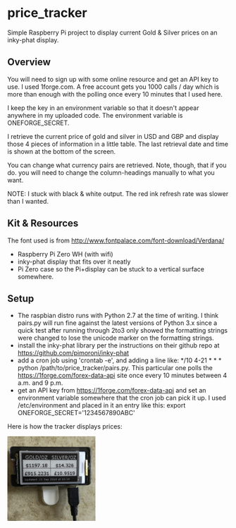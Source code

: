 # price_tracker

Simple Raspberry Pi project to display current Gold & Silver prices on an
inky-phat display.
    
## Overview

You will need to sign up with some online resource and get an API key to use.
I used 1forge.com. A free account gets you 1000 calls / day which is more than enough with the polling once every
10 minutes that I used here.

I keep the key in an environment variable so that it doesn't appear anywhere in my uploaded code. The environment
variable is ONEFORGE_SECRET.

I retrieve the current price of gold and silver in USD and GBP and display those 4 pieces of information in a little
table. The last retrieval date and time is shown at the bottom of the screen.

You can change what currency pairs are retrieved. 
Note, though, that if you do. you will need to change the column-headings manually to what you want.

NOTE: I stuck with black & white output. The red ink refresh rate was slower than I wanted.

## Kit & Resources

The font used is from http://www.fontpalace.com/font-download/Verdana/

* Raspberry Pi Zero WH (with wifi)
* inky-phat display that fits over it neatly
* Pi Zero case so the Pi+display can be stuck to a vertical surface somewhere.
    
## Setup

* The raspbian distro runs with Python 2.7 at the time of writing. I think pairs.py will run fine against the latest versions of Python 3.x since a quick test after running through 2to3 only showed the formatting strings were changed to lose the unicode marker on the formatting strings.
* install the inky-phat library per the instructions on their github repo at https://github.com/pimoroni/inky-phat
* add a cron job using 'crontab -e', and adding a line like: */10 4-21 * * * python /path/to/price_tracker/pairs.py. This particular one polls the https://1forge.com/forex-data-api site once every 10 minutes between 4 a.m. and 9 p.m.
* get an API key from https://1forge.com/forex-data-api and set an environment variable somewhere that the cron job can pick it up. I used /etc/environment and placed in it an entry like this: export ONEFORGE_SECRET='1234567890ABC'

Here is how the tracker displays prices:

<img src="./price_tracker.jpg" alt="photo" width="200"/>


